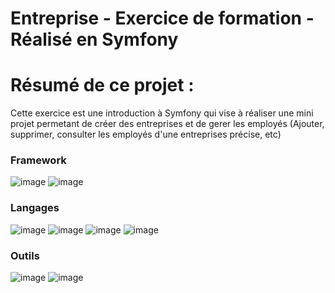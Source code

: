 # Entreprise - Exercice de formation - Réalisé en Symfony

# Résumé de ce projet :

Cette exercice est une introduction à Symfony qui vise à réaliser une mini projet permetant de créer des entreprises et de gerer les employés (Ajouter, supprimer, consulter les employés d'une entreprises précise, etc)

### Framework

![image](https://user-images.githubusercontent.com/109731213/210215766-ebdbd00a-5dcf-4f65-b1f0-8754d98ae316.png) ![image](https://user-images.githubusercontent.com/109731213/210215738-2cc52e9b-0e9d-479b-b0ca-7b4de0ec73a6.png)

### Langages

![image](https://user-images.githubusercontent.com/109731213/210215862-d83a2586-6a2b-47bb-8d79-b6377eb63d68.png) ![image](https://user-images.githubusercontent.com/109731213/210215876-1e11569d-92dd-4013-a4d5-02c076ab4e18.png) ![image](https://user-images.githubusercontent.com/109731213/210216921-6fb31c29-fc4b-4a2a-8ca6-2ba3039dcdb1.png) ![image](https://user-images.githubusercontent.com/109731213/210216070-846edab9-da01-4e75-9fba-53a592906eba.png) 


### Outils

![image](https://user-images.githubusercontent.com/109731213/210216873-7bfdcd9c-ff0e-4325-898a-da1cefe4ec32.png) ![image](https://user-images.githubusercontent.com/109731213/210216879-db5ff25d-58dd-4df1-9712-437fa86d1099.png)


